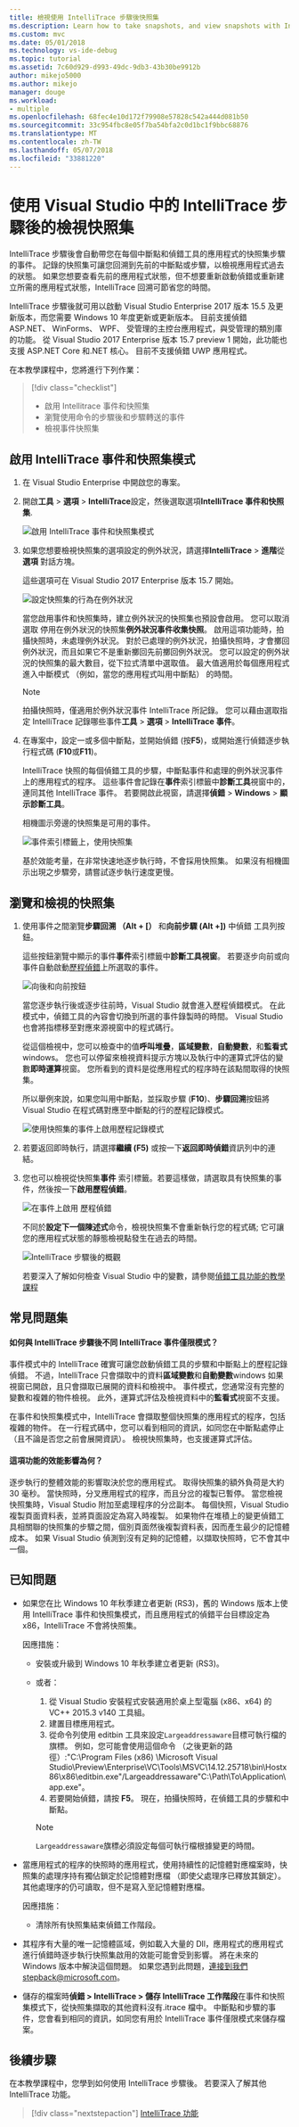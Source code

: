 ```yaml
---
title: 檢視使用 IntelliTrace 步驟後快照集
ms.description: Learn how to take snapshots, and view snapshots with IntelliTrace step-back
ms.custom: mvc
ms.date: 05/01/2018
ms.technology: vs-ide-debug
ms.topic: tutorial
ms.assetid: 7c60d929-d993-49dc-9db3-43b30be9912b
author: mikejo5000
ms.author: mikejo
manager: douge
ms.workload:
- multiple
ms.openlocfilehash: 68fec4e10d172f79908e57828c542a444d081b50
ms.sourcegitcommit: 33c954fbc8e05f7ba54bfa2c0d1bc1f9bbc68876
ms.translationtype: MT
ms.contentlocale: zh-TW
ms.lasthandoff: 05/07/2018
ms.locfileid: "33881220"
---
```

# <a name="view-snapshots-using-intellitrace-step-back-in-visual-studio"></a>使用 Visual Studio 中的 IntelliTrace 步驟後的檢視快照集

IntelliTrace 步驟後會自動帶您在每個中斷點和偵錯工具的應用程式的快照集步驟的事件。 記錄的快照集可讓您回溯到先前的中斷點或步驟，以檢視應用程式過去的狀態。 如果您想要查看先前的應用程式狀態，但不想要重新啟動偵錯或重新建立所需的應用程式狀態，IntelliTrace 回溯可節省您的時間。

IntelliTrace 步驟後就可用以啟動 Visual Studio Enterprise 2017 版本 15.5 及更新版本，而您需要 Windows 10 年度更新或更新版本。 目前支援偵錯 ASP.NET、 WinForms、 WPF、 受管理的主控台應用程式，與受管理的類別庫的功能。 從 Visual Studio 2017 Enterprise 版本 15.7 preview 1 開始，此功能也支援 ASP.NET Core 和.NET 核心。 目前不支援偵錯 UWP 應用程式。

在本教學課程中，您將進行下列作業：

> [!div class="checklist"]
> * 啟用 Intellitrace 事件和快照集
> * 瀏覽使用命令的步驟後和步驟轉送的事件
> * 檢視事件快照集
  
## <a name="enable-intellitrace-events-and-snapshots-mode"></a>啟用 IntelliTrace 事件和快照集模式 

1. 在 Visual Studio Enterprise 中開啟您的專案。

1. 開啟**工具** > **選項** > **IntelliTrace**設定，然後選取選項**IntelliTrace 事件和快照集**. 

    ![啟用 IntelliTrace 事件和快照集模式](../debugger/media/intellitrace-enable-snapshots.png "啟用 IntelliTrace 事件和快照集模式")

1. 如果您想要檢視快照集的選項設定的例外狀況，請選擇**IntelliTrace** > **進階**從**選項** 對話方塊。

    這些選項可在 Visual Studio 2017 Enterprise 版本 15.7 開始。

    ![設定快照集的行為在例外狀況](../debugger/media/intellitrace-enable-snapshots-on-exceptions.png)

    當您啟用事件和快照集時，建立例外狀況的快照集也預設會啟用。 您可以取消選取 停用在例外狀況的快照集**例外狀況事件收集快照**。 啟用這項功能時，拍攝快照時，未處理例外狀況。 對於已處理的例外狀況，拍攝快照時，才會擲回例外狀況，而且如果它不是重新擲回先前擲回例外狀況。 您可以設定的例外狀況的快照集的最大數目，從下拉式清單中選取值。 最大值適用於每個應用程式進入中斷模式 （例如，當您的應用程式叫用中斷點） 的時間。

    > [!NOTE]
    > 拍攝快照時，僅適用於例外狀況事件 IntelliTrace 所記錄。 您可以藉由選取指定 IntelliTrace 記錄哪些事件**工具** > **選項** > **IntelliTrace 事件**。

1. 在專案中，設定一或多個中斷點，並開始偵錯 (按**F5**)，或開始進行偵錯逐步執行程式碼 (**F10**或**F11**)。

    IntelliTrace 快照的每個偵錯工具的步驟，中斷點事件和處理的例外狀況事件上的應用程式的程序。 這些事件會記錄在**事件**索引標籤中**診斷工具**視窗中的，連同其他 IntelliTrace 事件。 若要開啟此視窗，請選擇**偵錯** > **Windows** > **顯示診斷工具**。

    相機圖示旁邊的快照集是可用的事件。 

    ![事件索引標籤上，使用快照集](../debugger/media/intellitrace-events-tab-with-snapshots.png "中斷點和執行步驟的快照集的事件 索引標籤")

    基於效能考量，在非常快速地逐步執行時，不會採用快照集。 如果沒有相機圖示出現之步驟旁，請嘗試逐步執行速度更慢。

## <a name="navigate-and-view-snapshots"></a>瀏覽和檢視的快照集

1. 使用事件之間瀏覽**步驟回溯 （Alt + [）** 和**向前步驟 (Alt +])** 中偵錯 工具列按鈕。

    這些按鈕瀏覽中顯示的事件**事件**索引標籤中**診斷工具視窗**。 若要逐步向前或向事件自動啟動[歷程偵錯](../debugger/historical-debugging.md)上所選取的事件。

    ![向後和向前按鈕](../debugger/media/intellitrace-step-back-icons-description.png "步驟向後和向前步驟按鈕")

    當您逐步執行後或逐步往前時，Visual Studio 就會進入歷程偵錯模式。 在此模式中，偵錯工具的內容會切換到所選的事件錄製時的時間。 Visual Studio 也會將指標移至對應來源視窗中的程式碼行。 

    從這個檢視中，您可以檢查中的值**呼叫堆疊**，**區域變數**，**自動變數**，和**監看式**windows。 您也可以停留來檢視資料提示方塊以及執行中的運算式評估的變數**即時運算**視窗。 您所看到的資料是從應用程式的程序時在該點間取得的快照集。

    所以舉例來說，如果您叫用中斷點，並採取步驟 (**F10**)、**步驟回溯**按鈕將 Visual Studio 在程式碼對應至中斷點的行的歷程記錄模式。 

    ![使用快照集的事件上啟用歷程記錄模式](../debugger/media/intellitrace-historical-mode-with-snapshot.png "啟用快照集的事件的歷程記錄模式")

2. 若要返回即時執行，請選擇**繼續 (F5)** 或按一下**返回即時偵錯**資訊列中的連結。 

3. 您也可以檢視從快照集**事件** 索引標籤。若要這樣做，請選取具有快照集的事件，然後按一下**啟用歷程偵錯**。

    ![在事件上啟用 歷程偵錯](../debugger/media/intellitrace-activate-historical-debugging.png "啟用歷程偵錯的事件")

    不同於**設定下一個陳述式**命令，檢視快照集不會重新執行您的程式碼; 它可讓您的應用程式狀態的靜態檢視點發生在過去的時間。

    ![IntelliTrace 步驟後的概觀](../debugger/media/intellitrace-step-back-overview.png "概觀的 IntelliTrace 步驟回")

    若要深入了解如何檢查 Visual Studio 中的變數，請參閱[偵錯工具功能的教學課程](../debugger/debugger-feature-tour.md)  

## <a name="frequently-asked-questions"></a>常見問題集

#### <a name="how-is-intellitrace-step-back-different-from-intellitrace-events-only-mode"></a>如何與 IntelliTrace 步驟後不同 IntelliTrace 事件僅限模式？

事件模式中的 IntelliTrace 確實可讓您啟動偵錯工具的步驟和中斷點上的歷程記錄偵錯。 不過，IntelliTrace 只會擷取中的資料**區域變數**和**自動變數**windows 如果視窗已開啟，且只會擷取已展開的資料和檢視中。 事件模式，您通常沒有完整的變數和複雜的物件檢視。 此外，運算式評估及檢視資料中的**監看式**視窗不支援。 

在事件和快照集模式中，IntelliTrace 會擷取整個快照集的應用程式的程序，包括複雜的物件。 在一行程式碼中，您可以看到相同的資訊，如同您在中斷點處停止 （且不論是否您之前會展開資訊）。 檢視快照集時，也支援運算式評估。  

#### <a name="what-is-the-performance-impact-of-this-feature"></a>這項功能的效能影響為何？ 

逐步執行的整體效能的影響取決於您的應用程式。 取得快照集的額外負荷是大約 30 毫秒。 當快照時，分叉應用程式的程序，而且分岔的複製已暫停。 當您檢視快照集時，Visual Studio 附加至處理程序的分岔副本。 每個快照，Visual Studio 複製頁面資料表，並將頁面設定為寫入時複製。 如果物件在堆積上的變更偵錯工具相關聯的快照集的步驟之間，個別頁面然後複製資料表，因而產生最少的記憶體成本。 如果 Visual Studio 偵測到沒有足夠的記憶體，以擷取快照時，它不會其中一個。
 
## <a name="known-issues"></a>已知問題  
* 如果您在比 Windows 10 年秋季建立者更新 (RS3)，舊的 Windows 版本上使用 IntelliTrace 事件和快照集模式，而且應用程式的偵錯平台目標設定為 x86，IntelliTrace 不會將快照集。

    因應措施：
    * 安裝或升級到 Windows 10 年秋季建立者更新 (RS3)。 
    * 或者： 
        1. 從 Visual Studio 安裝程式安裝適用於桌上型電腦 (x86、x64) 的 VC++ 2015.3 v140 工具組。
        2. 建置目標應用程式。
        3. 從命令列使用 editbin 工具來設定`Largeaddressaware`目標可執行檔的旗標。 例如，您可能會使用這個命令 （之後更新的路徑）:"C:\Program Files (x86) \Microsoft Visual Studio\Preview\Enterprise\VC\Tools\MSVC\14.12.25718\bin\Hostx86\x86\editbin.exe"/Largeaddressaware"C:\Path\To\Application\app.exe"。
        4. 若要開始偵錯，請按 **F5**。 現在，拍攝快照時，在偵錯工具的步驟和中斷點。

        > [!Note]
        > `Largeaddressaware`旗標必須設定每個可執行檔根據變更的時間。

* 當應用程式的程序的快照時的應用程式，使用持續性的記憶體對應檔案時，快照集的處理序持有獨佔鎖定於記憶體對應檔 （即使父處理序已釋放其鎖定）。 其他處理序的仍可讀取，但不是寫入至記憶體對應檔。

    因應措施：
    * 清除所有快照集結束偵錯工作階段。 

* 其程序有大量的唯一記憶體區域，例如載入大量的 Dll，應用程式的應用程式進行偵錯時逐步執行快照集啟用的效能可能會受到影響。 將在未來的 Windows 版本中解決這個問題。 如果您遇到此問題，連接到我們stepback@microsoft.com。 

* 儲存的檔案時**偵錯 > IntelliTrace > 儲存 IntelliTrace 工作階段**在事件和快照集模式下，從快照集擷取的其他資料沒有.itrace 檔中。 中斷點和步驟的事件，您會看到相同的資訊，如同您有用於 IntelliTrace 事件僅限模式來儲存檔案。 

## <a name="next-steps"></a>後續步驟

在本教學課程中，您學到如何使用 IntelliTrace 步驟後。 若要深入了解其他 IntelliTrace 功能。

> [!div class="nextstepaction"]
> [IntelliTrace 功能](../debugger/intellitrace-features.md)
